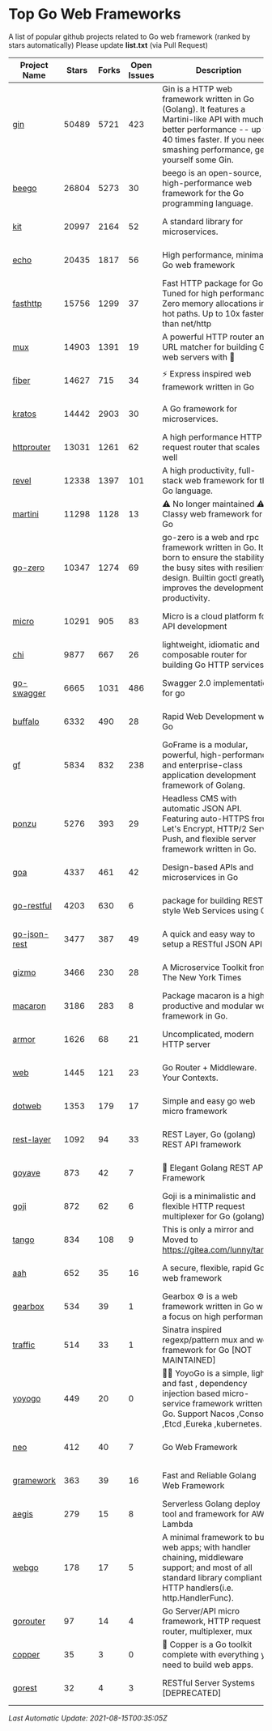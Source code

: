 # Top Go Web Frameworks
A list of popular github projects related to Go web framework (ranked by stars automatically)
Please update **list.txt** (via Pull Request)

| Project Name | Stars | Forks | Open Issues | Description | Last Commit |
| ------------ | ----- | ----- | ----------- | ----------- | ----------- |
| [gin](https://github.com/gin-gonic/gin) | 50489 | 5721 | 423 | Gin is a HTTP web framework written in Go (Golang). It features a Martini-like API with much better performance -- up to 40 times faster. If you need smashing performance, get yourself some Gin. | 2021-08-11 01:42:25 |
| [beego](https://github.com/beego/beego) | 26804 | 5273 | 30 | beego is an open-source, high-performance web framework for the Go programming language. | 2021-08-12 13:45:57 |
| [kit](https://github.com/go-kit/kit) | 20997 | 2164 | 52 | A standard library for microservices. | 2021-07-20 22:00:54 |
| [echo](https://github.com/labstack/echo) | 20435 | 1817 | 56 | High performance, minimalist Go web framework | 2021-08-12 19:12:39 |
| [fasthttp](https://github.com/valyala/fasthttp) | 15756 | 1299 | 37 | Fast HTTP package for Go. Tuned for high performance. Zero memory allocations in hot paths. Up to 10x faster than net/http | 2021-08-14 08:28:45 |
| [mux](https://github.com/gorilla/mux) | 14903 | 1391 | 19 | A powerful HTTP router and URL matcher for building Go web servers with 🦍 | 2020-09-12 19:20:56 |
| [fiber](https://github.com/gofiber/fiber) | 14627 | 715 | 34 | ⚡️ Express inspired web framework written in Go | 2021-08-12 06:20:49 |
| [kratos](https://github.com/go-kratos/kratos) | 14442 | 2903 | 30 | A Go framework for microservices. | 2021-08-14 06:40:36 |
| [httprouter](https://github.com/julienschmidt/httprouter) | 13031 | 1261 | 62 | A high performance HTTP request router that scales well | 2020-09-21 13:50:23 |
| [revel](https://github.com/revel/revel) | 12338 | 1397 | 101 | A high productivity, full-stack web framework for the Go language. | 2020-07-12 05:57:36 |
| [martini](https://github.com/go-martini/martini) | 11298 | 1128 | 13 | ⚠️ No longer maintained ⚠️  Classy web framework for Go | 2017-01-21 21:58:54 |
| [go-zero](https://github.com/tal-tech/go-zero) | 10347 | 1274 | 69 | go-zero is a web and rpc framework written in Go. It's born to ensure the stability of the busy sites with resilient design. Builtin goctl greatly improves the development productivity. | 2021-08-14 14:57:28 |
| [micro](https://github.com/micro/micro) | 10291 | 905 | 83 | Micro is a cloud platform for API development | 2021-08-11 14:20:29 |
| [chi](https://github.com/go-chi/chi) | 9877 | 667 | 26 | lightweight, idiomatic and composable router for building Go HTTP services | 2021-07-14 18:31:22 |
| [go-swagger](https://github.com/go-swagger/go-swagger) | 6665 | 1031 | 486 | Swagger 2.0 implementation for go | 2021-07-17 03:30:16 |
| [buffalo](https://github.com/gobuffalo/buffalo) | 6332 | 490 | 28 | Rapid Web Development w/ Go | 2021-08-07 13:21:25 |
| [gf](https://github.com/gogf/gf) | 5834 | 832 | 238 | GoFrame is a modular, powerful, high-performance and enterprise-class application development framework of Golang.  | 2021-08-13 03:28:47 |
| [ponzu](https://github.com/ponzu-cms/ponzu) | 5276 | 393 | 29 | Headless CMS with automatic JSON API. Featuring auto-HTTPS from Let's Encrypt, HTTP/2 Server Push, and flexible server framework written in Go. | 2020-01-02 00:14:32 |
| [goa](https://github.com/goadesign/goa) | 4337 | 461 | 42 | Design-based APIs and microservices in Go | 2021-08-09 16:13:55 |
| [go-restful](https://github.com/emicklei/go-restful) | 4203 | 630 | 6 | package for building REST-style Web Services using Go | 2021-08-02 17:45:41 |
| [go-json-rest](https://github.com/ant0ine/go-json-rest) | 3477 | 387 | 49 | A quick and easy way to setup a RESTful JSON API | 2017-09-13 04:12:08 |
| [gizmo](https://github.com/nytimes/gizmo) | 3466 | 230 | 28 | A Microservice Toolkit from The New York Times | 2021-04-30 15:27:05 |
| [macaron](https://github.com/go-macaron/macaron) | 3186 | 283 | 8 | Package macaron is a high productive and modular web framework in Go. | 2020-11-13 12:00:30 |
| [armor](https://github.com/labstack/armor) | 1626 | 68 | 21 | Uncomplicated, modern HTTP server | 2019-08-03 18:10:09 |
| [web](https://github.com/gocraft/web) | 1445 | 121 | 23 | Go Router + Middleware. Your Contexts. | 2019-02-07 15:06:52 |
| [dotweb](https://github.com/devfeel/dotweb) | 1353 | 179 | 17 | Simple and easy go web micro framework | 2021-04-20 05:49:58 |
| [rest-layer](https://github.com/rs/rest-layer) | 1092 | 94 | 33 | REST Layer, Go (golang) REST API framework | 2019-12-05 10:17:11 |
| [goyave](https://github.com/go-goyave/goyave) | 873 | 42 | 7 | 🍐 Elegant Golang REST API Framework | 2021-07-03 19:45:52 |
| [goji](https://github.com/goji/goji) | 872 | 62 | 6 | Goji is a minimalistic and flexible HTTP request multiplexer for Go (golang) | 2019-01-26 23:58:29 |
| [tango](https://github.com/lunny/tango) | 834 | 108 | 9 | This is only a mirror and Moved to https://gitea.com/lunny/tango | 2019-05-17 03:31:10 |
| [aah](https://github.com/go-aah/aah) | 652 | 35 | 16 | A secure, flexible, rapid Go web framework | 2020-09-02 02:31:20 |
| [gearbox](https://github.com/gogearbox/gearbox) | 534 | 39 | 1 | Gearbox :gear: is a web framework written in Go with a focus on high performance | 2021-07-03 00:36:35 |
| [traffic](https://github.com/gravityblast/traffic) | 514 | 33 | 1 | Sinatra inspired regexp/pattern mux and web framework for Go [NOT MAINTAINED] | 2015-11-26 21:31:07 |
| [yoyogo](https://github.com/yoyofx/yoyogo) | 449 | 20 | 0 | 🦄🌈 YoyoGo is a simple, light and fast , dependency injection based micro-service framework written in Go. Support Nacos ,Consoul ,Etcd ,Eureka ,kubernetes. | 2021-08-03 09:04:13 |
| [neo](https://github.com/ivpusic/neo) | 412 | 40 | 7 | Go Web Framework | 2017-08-14 23:54:31 |
| [gramework](https://github.com/gramework/gramework) | 363 | 39 | 16 | Fast and Reliable Golang Web Framework | 2020-01-21 17:51:59 |
| [aegis](https://github.com/tmaiaroto/aegis) | 279 | 15 | 8 | Serverless Golang deploy tool and framework for AWS Lambda | 2019-07-28 17:59:41 |
| [webgo](https://github.com/bnkamalesh/webgo) | 178 | 17 | 5 | A minimal framework to build web apps; with handler chaining, middleware support; and most of all standard library compliant HTTP handlers(i.e. http.HandlerFunc). | 2021-08-06 13:53:21 |
| [gorouter](https://github.com/vardius/gorouter) | 97 | 14 | 4 | Go Server/API micro framework, HTTP request router, multiplexer, mux | 2021-06-26 05:21:58 |
| [copper](https://github.com/gocopper/copper) | 35 | 3 | 0 | 🚀‏‏‎    ‎‏‏‎‏‏‎‎‎‎‎‎Copper is a Go toolkit complete with everything you need to build web apps. | 2021-08-10 22:08:07 |
| [gorest](https://github.com/tideland/gorest) | 32 | 4 | 3 | RESTful Server Systems [DEPRECATED] | 2017-11-10 13:00:37 |

*Last Automatic Update: 2021-08-15T00:35:05Z*